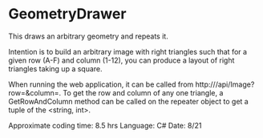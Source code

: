 # GeometryDrawer
This draws an arbitrary geometry and repeats it.

Intention is to build an arbitrary image with right triangles such that for a given row (A-F) and column (1-12), you can produce a layout of right triangles taking up a square.

When running the web application, it can be called from http://<your server:port>/api/Image?row=<desired row>&column=<desired column>. To get the row and column of any one triangle, a GetRowAndColumn method can be called on the repeater object to get a tuple of the <string, int>.

Approximate coding time: 8.5 hrs
Language: C#
Date: 8/21
